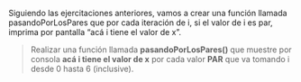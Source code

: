 Siguiendo las ejercitaciones anteriores, vamos a crear una función llamada pasandoPorLosPares que por cada iteración de i, si el valor de i es par, imprima por pantalla “acá i tiene el valor de x”.


> Realizar una función llamada **pasandoPorLosPares()** que muestre por consola **acá i tiene el valor de x** por cada valor **PAR** que va tomando i desde 0 hasta 6 (inclusive). 